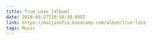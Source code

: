 ```yaml
---
title: True Love [album]
date: 2024-05-27T20:18:38.695Z
link: https://maijasofia.bandcamp.com/album/true-love
tags: Music
---
```

